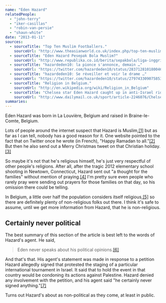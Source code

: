 ```yaml
---
name: "Eden Hazard"
relatedPeople:
  - "john-terry"
  - "iker-casillas"
  - "robin-van-persie"
  - "shaun-white"
date: "2013-01-11"
sources:
  - sourceTitle: "Top Ten Muslim Footballers."
    sourceUrl: "http://www.theasianworld.co.uk/index.php/top-ten-muslim-footballers/"
  - sourceTitle: "Eden Hazard Pesepak Bola Muslim?"
    sourceUrl: "http://www.republika.co.id/berita/sepakbola/liga-inggris/12/10/21/mc7yut-eden-hazard-pesepak-bola-muslim"
  - sourceTitle: "hazardeden10: la pionce s'annonce, demain …"
    sourceUrl: "https://twitter.com/hazardeden10/status/283712810180046848"
  - sourceTitle: "hazardeden10: Se réveiller et voir le drame …"
    sourceUrl: "https://twitter.com/hazardeden10/status/279743309075853312"
  - sourceTitle: "Religion in Belgium."
    sourceUrl: "http://en.wikipedia.org/wiki/Religion_in_Belgium"
  - sourceTitle: "Chelsea star Eden Hazard caught up in anti-Israel riddle."
    sourceUrl: "http://www.dailymail.co.uk/sport/article-2246076/Chelsea-star-Eden-Hazard-caught-anti-Israel-riddle--Charles-Sale.html"
summaries:
---
```


Eden Hazard was born in La Louvière, Belgium and raised in Braine-le-Comte, Belgium.

Lots of people around the internet suspect that Hazard is Muslim,<a class="source-citation" href="#http%3A%2F%2Fwww.theasianworld.co.uk%2Findex.php%2Ftop-ten-muslim-footballers%2F" title="Top Ten Muslim Footballers.">[1]</a> but as far as I can tell, nobody has a good reason for it. One website pointed to the fact that on Twitter once he wrote (in French), "Happy Ramadan to all."<a class="source-citation" href="#http%3A%2F%2Fwww.republika.co.id%2Fberita%2Fsepakbola%2Fliga-inggris%2F12%2F10%2F21%2Fmc7yut-eden-hazard-pesepak-bola-muslim" title="Eden Hazard Pesepak Bola Muslim?">[2]</a> But then he also send out a Merry Christmas tweet on that Christian holiday.<a class="source-citation" href="#https%3A%2F%2Ftwitter.com%2Fhazardeden10%2Fstatus%2F283712810180046848" title="hazardeden10: la pionce s&apos;annonce, demain …">[3]</a>

So maybe it's not that he's religious himself, he's just very respectful of other people's religions. After all, after the tragic 2012 elementary school shooting in Newtown, Connecticut, Hazard sent out "a thought for the families" without mention of praying.<a class="source-citation" href="#https%3A%2F%2Ftwitter.com%2Fhazardeden10%2Fstatus%2F279743309075853312" title="hazardeden10: Se réveiller et voir le drame …">[4]</a> I'm pretty sure even people who rarely pray were sending out prayers for those families on that day, so his omission there could be telling.

In Belgium, a little over half the population considers itself religious,<a class="source-citation" href="#http%3A%2F%2Fen.wikipedia.org%2Fwiki%2FReligion_in_Belgium" title="Religion in Belgium.">[5]</a> so there are definitely plenty of non-religious folks out there. I think it's safe to assume, until we get more information from Hazard, that he is non-religious.


## Certainly never political

The best summary of this section of the article is best left to the words of Hazard's agent. He said,

>Eden never speaks about his political opinions.<a class="source-citation" href="#http%3A%2F%2Fwww.dailymail.co.uk%2Fsport%2Farticle-2246076%2FChelsea-star-Eden-Hazard-caught-anti-Israel-riddle--Charles-Sale.html" title="Chelsea star Eden Hazard caught up in anti-Israeli riddle.">[6]</a>

And that's that. His agent's statement was made in response to a petition Hazard allegedly signed that protested the staging of a particular international tournament in Israel. It said that to hold the event in that country would be condoning its actions against Palestine. Hazard denied any involvement with the petition, and his agent said "he certainly never signed anything."<a class="source-citation" href="#http%3A%2F%2Fwww.dailymail.co.uk%2Fsport%2Farticle-2246076%2FChelsea-star-Eden-Hazard-caught-anti-Israel-riddle--Charles-Sale.html" title="Chelsea star Eden Hazard caught up in anti-Israel riddle.">[7]</a>

Turns out Hazard's about as non-political as they come, at least in public.